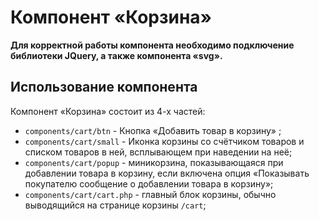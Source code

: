 # Компонент «Корзина»

**Для корректной работы компонента необходимо подключение библиотеки JQuery, а также компонента «svg».**

## Использование компонента

Компонент «Корзина» состоит из 4-х частей:

- `components/cart/btn` - Кнопка «Добавить товар в корзину» ;
- `components/cart/small` - Иконка корзины со счётчиком товаров и списком товаров в ней, всплывающем при наведении на неё;
- `components/cart/popup` - миникорзина, показывающаяся при добавлении товара в корзину, если включена опция «Показывать покупателю сообщение о добавлении товара в корзину»;
- `components/cart/cart.php` - главный блок корзины, обычно выводящийся на странице корзины `/cart`;